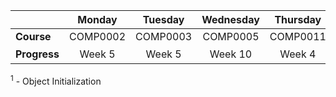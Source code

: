 |              | **Monday** | **Tuesday** | **Wednesday** | **Thursday** | **Friday** | **Saturday** |
|--------------|:----------:|:-----------:|:-------------:|:------------:|:----------:|:------------:|
|  **Course**  |  COMP0002  |   COMP0003  |    COMP0005   |   COMP0011   |  COMP0147  |   COMP0004   |
| **Progress** |   Week 5   |    Week 5   |    Week 10    |    Week 4    |    Done    |Week 5<sup>1</sup>|

<sup>1</sup> - Object Initialization
